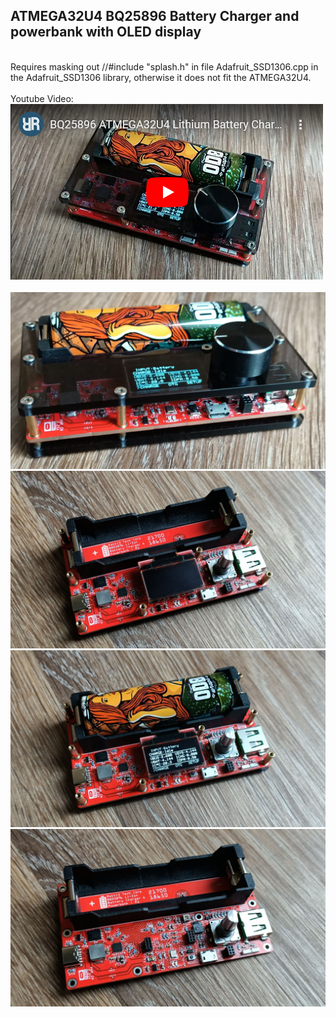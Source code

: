 <H2>ATMEGA32U4 BQ25896 Battery Charger and powerbank with OLED display</H2>
<br>
Requires masking out //#include "splash.h" in file Adafruit_SSD1306.cpp in the Adafruit_SSD1306 library, otherwise it does not fit the ATMEGA32U4.
<br><br>
Youtube Video:
<a href="https://youtu.be/tIczeEKHdcY">
<img src="images/YT.png">
</a>
<br><br>
<img src="images/03.jpg" /><br>
<img src="images/08.jpg" /><br>
<img src="images/09.jpg" />
<img src="images/10.jpg" />

